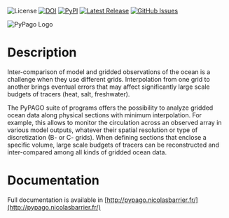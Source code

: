 ![License](https://img.shields.io/github/license/barriern/PyPago)
[![DOI](https://zenodo.org/badge/154350333.svg)](https://zenodo.org/badge/latestdoi/154350333)
[![PyPI](https://img.shields.io/pypi/v/pypago)](https://pypi.org/project/pypago/)
[![Latest Release](https://img.shields.io/github/release/barriern/PyPago)](https://github.com/barriern/PyPago/issues)
[![GitHub Issues](https://img.shields.io/github/issues/barriern/PyPago)](https://github.com/barriern/PyPago/releases)

![PyPago Logo](http://pypago.nicolasbarrier.fr/_images/pago_background.jpg)

# Description

Inter-comparison of model and gridded observations of the ocean is a challenge when they use different grids. 
Interpolation from one grid to another brings eventual errors that may affect significantly large scale budgets of tracers (heat, salt, freshwater). 

The PyPAGO suite of programs offers the possibility to analyze gridded ocean data along physical sections with minimum interpolation. 
For example, this allows to monitor the circulation across an observed array in various model outputs, whatever their spatial resolution or type of discretization (B- or C- grids). 
When defining sections that enclose a specific volume, large scale budgets of tracers can be reconstructed and inter-compared among all kinds of gridded ocean data.

# Documentation

Full documentation is available in [http://pypago.nicolasbarrier.fr/](http://pypago.nicolasbarrier.fr/)
